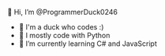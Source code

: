 👋 Hi, I’m @ProgrammerDuck0246
- 🦆 I'm a duck who codes :)
- 🐍 I mostly code with Python
- 🌱 I’m currently learning C# and JavaScript



<!---
ProgrammerDuck0246/ProgrammerDuck0246 is a ✨ special ✨ repository because its `README.md` (this file) appears on your GitHub profile.
You can click the Preview link to take a look at your changes.
--->
